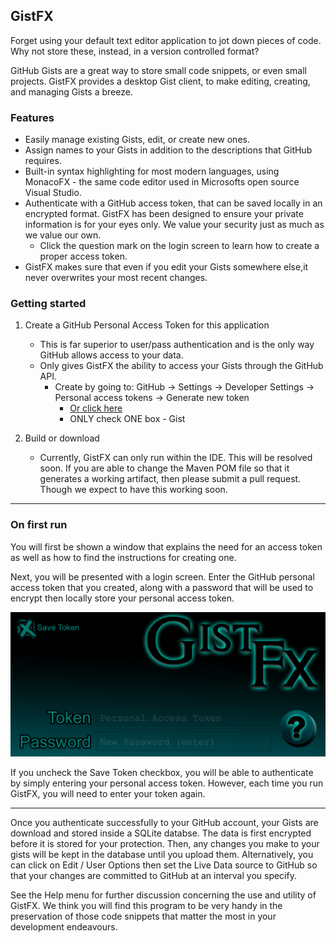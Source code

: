 
## GistFX

Forget using your default text editor application to jot down pieces of
code. Why not store these, instead, in a version controlled format?

GitHub Gists are a great way to store small code snippets, or even small
projects. GistFX provides a desktop Gist client, to make editing, creating, and
managing Gists a breeze.

### Features
  - Easily manage existing Gists, edit, or create new ones.
  - Assign names to your Gists in addition to the descriptions that GitHub requires.
  - Built-in syntax highlighting for most modern languages, using MonacoFX  - the same code editor used in Microsofts open source Visual Studio.
  - Authenticate with a GitHub access token, that can be saved locally in an encrypted format. GistFX has been designed to ensure your private information is for your eyes only. We value your security just as much as we value our own.
    - Click the question mark on the login screen to learn how to create a proper access token.
  - GistFX makes sure that even if you edit your Gists somewhere else,it never overwrites your most recent changes.
### Getting started

  1. Create a GitHub Personal Access Token for this application
     - This is far superior to user/pass authentication and is the only way GitHub allows access to your data.
     - Only gives GistFX the ability to access your Gists through the GitHub API.
       - Create by going to: GitHub -> Settings -> Developer Settings -> Personal access tokens -> Generate new token
         - [Or click here](https://github.com/settings/tokens/new)
         - ONLY check ONE box - Gist
    
  2. Build or download
     - Currently, GistFX can only run within the IDE. This will be resolved soon. If you are able to change the Maven POM file so that it generates a working artifact, then please submit a pull request. Though we expect to have this working soon.
---

### On first run

You will first be shown a window that explains the need for an access token as well as how to find the instructions for creating one.

Next, you will be presented with a login screen. Enter the GitHub personal access token that you created, along with a password that will be used to encrypt then locally store your personal access token.


 ![Login image](./img/GistFX-Login.png) 
 
If you uncheck the Save Token checkbox, you will be able to authenticate by simply entering your personal access token. However, each time you run GistFX, you will need to enter your token again.

---

Once you authenticate successfully to your GitHub account, your Gists are download and stored inside a SQLite databse. The data is first encrypted before it is stored for your protection. Then, any changes you make to your gists will be kept in the database until you upload them. Alternatively, you can click on Edit / User Options then set the Live Data source to GitHub so that your changes are committed to GitHub at an interval you specify.

See the Help menu for further discussion concerning the use and utility of GistFX. We think you will find this program to be very handy in the preservation of those code snippets that matter the most in your development endeavours.